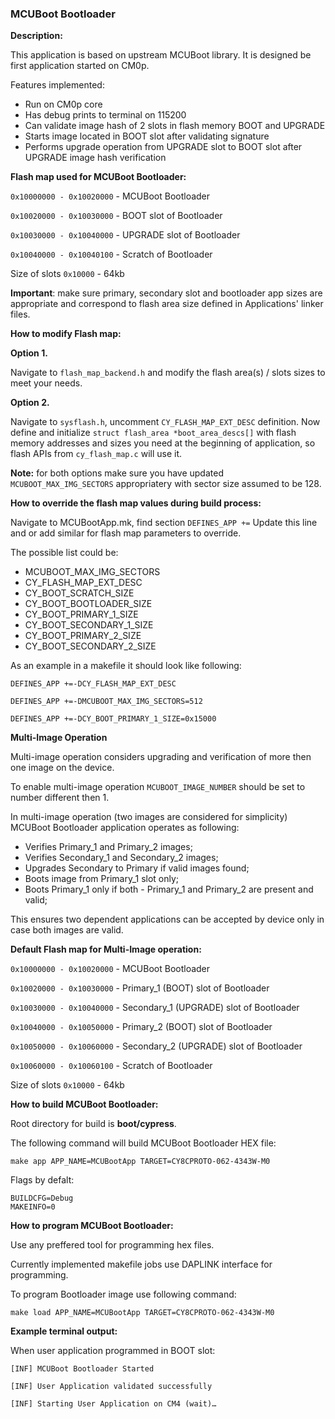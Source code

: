 ### MCUBoot Bootloader

**Description:**

This application is based on upstream MCUBoot library. It is designed be first application started on CM0p.

Features implemented:
* Run on CM0p core
* Has debug prints to terminal on 115200
* Can validate image hash of 2 slots in flash memory BOOT and UPGRADE
* Starts image located in BOOT slot after validating signature
* Performs upgrade operation from UPGRADE slot to BOOT slot after UPGRADE image hash verification

**Flash map used for MCUBoot Bootloader:**

`0x10000000 - 0x10020000` - MCUBoot Bootloader

`0x10020000 - 0x10030000` - BOOT slot of Bootloader

`0x10030000 - 0x10040000` - UPGRADE slot of Bootloader

`0x10040000 - 0x10040100` - Scratch of Bootloader

Size of slots `0x10000` - 64kb

**Important**: make sure primary, secondary slot and bootloader app sizes are appropriate and correspond to flash area size defined in Applications' linker files.

**How to modify Flash map:**

__Option 1.__

Navigate to `flash_map_backend.h` and modify the flash area(s) / slots sizes to meet your needs.

__Option 2.__

Navigate to `sysflash.h`, uncomment `CY_FLASH_MAP_EXT_DESC` definition.
Now define and initialize `struct flash_area *boot_area_descs[]` with flash memory addresses and sizes you need at the beginning of application, so flash APIs from `cy_flash_map.c` will use it.

__Note:__ for both options make sure you have updated `MCUBOOT_MAX_IMG_SECTORS` appropriatery with sector size assumed to be 128.

**How to override the flash map values during build process:**

Navigate to MCUBootApp.mk, find section `DEFINES_APP +=`
Update this line and or add similar for flash map parameters to override.

The possible list could be:

* MCUBOOT_MAX_IMG_SECTORS
* CY_FLASH_MAP_EXT_DESC
* CY_BOOT_SCRATCH_SIZE
* CY_BOOT_BOOTLOADER_SIZE
* CY_BOOT_PRIMARY_1_SIZE
* CY_BOOT_SECONDARY_1_SIZE
* CY_BOOT_PRIMARY_2_SIZE
* CY_BOOT_SECONDARY_2_SIZE

As an example in a makefile it should look like following:

`DEFINES_APP +=-DCY_FLASH_MAP_EXT_DESC`

`DEFINES_APP +=-DMCUBOOT_MAX_IMG_SECTORS=512`

`DEFINES_APP +=-DCY_BOOT_PRIMARY_1_SIZE=0x15000`

**Multi-Image Operation**

Multi-image operation considers upgrading and verification of more then one image on the device.

To enable multi-image operation `MCUBOOT_IMAGE_NUMBER` should be set to number different then 1.

In multi-image operation (two images are considered for simplicity) MCUBoot Bootloader application operates as following:

* Verifies Primary_1 and Primary_2 images;
* Verifies Secondary_1 and Secondary_2 images;
* Upgrades Secondary to Primary if valid images found;
* Boots image from Primary_1 slot only;
* Boots Primary_1 only if both - Primary_1 and Primary_2 are present and valid;

This ensures two dependent applications can be accepted by device only in case both images are valid.

**Default Flash map for Multi-Image operation:**

`0x10000000 - 0x10020000` - MCUBoot Bootloader

`0x10020000 - 0x10030000` - Primary_1 (BOOT) slot of Bootloader

`0x10030000 - 0x10040000` - Secondary_1 (UPGRADE) slot of Bootloader

`0x10040000 - 0x10050000` - Primary_2 (BOOT) slot of Bootloader

`0x10050000 - 0x10060000` - Secondary_2 (UPGRADE) slot of Bootloader

`0x10060000 - 0x10060100` - Scratch of Bootloader

Size of slots `0x10000` - 64kb

**How to build MCUBoot Bootloader:**

Root directory for build is **boot/cypress**.

The following command will build MCUBoot Bootloader HEX file:

    make app APP_NAME=MCUBootApp TARGET=CY8CPROTO-062-4343W-M0

Flags by defalt:

    BUILDCFG=Debug
    MAKEINFO=0

**How to program MCUBoot Bootloader:**

Use any preffered tool for programming hex files.

Currently implemented makefile jobs use DAPLINK interface for programming.

To program Bootloader image use following command:

    make load APP_NAME=MCUBootApp TARGET=CY8CPROTO-062-4343W-M0

**Example terminal output:**

When user application programmed in BOOT slot:

    [INF] MCUBoot Bootloader Started

    [INF] User Application validated successfully

    [INF] Starting User Application on CM4 (wait)…
